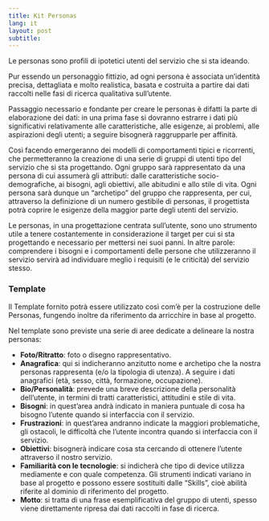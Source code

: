 ```yaml
---
title: Kit Personas
lang: it
layout: post
subtitle:
---
```


Le personas sono profili di ipotetici utenti del servizio che si sta ideando.

Pur essendo un personaggio fittizio, ad ogni persona è associata un’identità precisa, dettagliata e molto realistica, basata e costruita a partire dai dati raccolti nelle fasi di ricerca qualitativa sull’utente.

Passaggio necessario e fondante per creare le personas è difatti la parte di elaborazione dei dati: in una prima fase si dovranno estrarre i dati più significativi relativamente alle caratteristiche, alle esigenze, ai problemi, alle aspirazioni degli utenti; a seguire bisognerà raggrupparle per affinità.

Così facendo emergeranno dei modelli di comportamenti tipici e ricorrenti, che permetteranno la creazione di una serie di gruppi di utenti tipo del servizio che si sta progettando. Ogni gruppo sarà rappresentato da una persona di cui assumerà gli attributi: dalle caratteristiche socio-demografiche, ai bisogni, agli obiettivi, alle abitudini e allo stile di vita. Ogni persona sarà dunque un “archetipo” del gruppo che rappresenta, per cui, attraverso la definizione di un numero gestibile di personas, il progettista potrà coprire le esigenze della maggior parte degli utenti del servizio.

Le personas, in una progettazione centrata sull’utente, sono uno strumento utile a tenere costantemente in considerazione il target per cui si sta progettando e necessario per mettersi nei suoi panni. In altre parole: comprendere i bisogni e i comportamenti delle persone che utilizzeranno il servizio servirà ad individuare meglio i requisiti (e le criticità) del servizio stesso.

### Template

Il Template fornito potrà essere utilizzato così com’è per la costruzione delle Personas, fungendo inoltre da riferimento da arricchire in base al progetto.

Nel template sono previste una serie di aree dedicate a delineare la nostra personas:

- **Foto/Ritratto**: foto o disegno rappresentativo.
- **Anagrafica**: qui si indicheranno anzitutto nome e archetipo che la nostra personas rappresenta (e/o la tipologia di utenza). A seguire i dati anagrafici (età, sesso, città, formazione, occupazione).
- **Bio/Personalità**: prevede una breve descrizione della personalità dell’utente, in termini di tratti caratteristici, attitudini e stile di vita.
- **Bisogni**: in quest’area andrà indicato in maniera puntuale di cosa ha bisogno l’utente quando si interfaccia con il servizio.
- **Frustrazioni**: in quest’area andranno indicate la maggiori problematiche, gli ostacoli, le difficoltà che l’utente incontra quando si interfaccia con il servizio.
- **Obiettivi**: bisognerà indicare cosa sta cercando di ottenere l’utente attraverso il nostro servizio.
- **Familiarità con le tecnologie**: si indicherà che tipo di device utilizza mediamente e con quale competenza. Gli strumenti indicati variano in base al progetto e possono essere sostituiti dalle “Skills”, cioè abilità riferite al dominio di riferimento del progetto.
- **Motto**: si tratta di una frase esemplificativa del gruppo di utenti, spesso viene direttamente ripresa dai dati raccolti in fase di ricerca.
